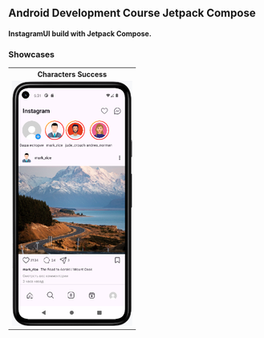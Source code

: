 ## Android Development Course Jetpack Compose

<h4 align="left">
  InstagramUI build with Jetpack Compose.
</h4>

### Showcases

<table style="width:100%">
  <tr>
    <th>Characters Success</th>
  </tr>
  <tr>
    <td><img src = "InstagramUI/screenshots/home_screen.png" width=240/></td>
  </tr>
</table>
